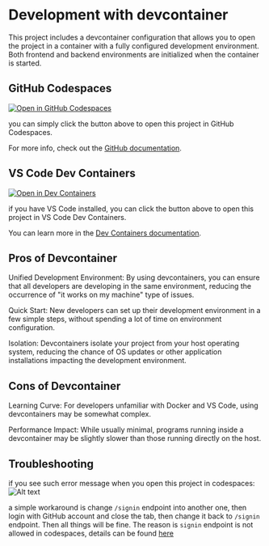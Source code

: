 # Development with devcontainer
This project includes a devcontainer configuration that allows you to open the project in a container with a fully configured development environment.
Both frontend and backend environments are initialized when the container is started.
## GitHub Codespaces
[![Open in GitHub Codespaces](https://github.com/codespaces/badge.svg)](https://codespaces.new/langgenius/dify)

you can simply click the button above to open this project in GitHub Codespaces.

For more info, check out the [GitHub documentation](https://docs.github.com/en/free-pro-team@latest/github/developing-online-with-codespaces/creating-a-codespace#creating-a-codespace).


## VS Code Dev Containers
[![Open in Dev Containers](https://img.shields.io/static/v1?label=Dev%20Containers&message=Open&color=blue&logo=visualstudiocode)](https://vscode.dev/redirect?url=vscode://ms-vscode-remote.remote-containers/cloneInVolume?url=https://github.com/langgenius/dify)

if you have VS Code installed, you can click the button above to open this project in VS Code Dev Containers.

You can learn more in the [Dev Containers documentation](https://code.visualstudio.com/docs/devcontainers/containers).


## Pros of Devcontainer
Unified Development Environment: By using devcontainers, you can ensure that all developers are developing in the same environment, reducing the occurrence of "it works on my machine" type of issues.

Quick Start: New developers can set up their development environment in a few simple steps, without spending a lot of time on environment configuration.

Isolation: Devcontainers isolate your project from your host operating system, reducing the chance of OS updates or other application installations impacting the development environment.

## Cons of Devcontainer
Learning Curve: For developers unfamiliar with Docker and VS Code, using devcontainers may be somewhat complex.

Performance Impact: While usually minimal, programs running inside a devcontainer may be slightly slower than those running directly on the host.

## Troubleshooting
if you see such error message when you open this project in codespaces:
![Alt text](troubleshooting.png)

a simple workaround is change `/signin` endpoint into another one, then login with GitHub account and close the tab, then change it back to `/signin` endpoint. Then all things will be fine.
The reason is `signin` endpoint is not allowed in codespaces, details can be found [here](https://github.com/orgs/community/discussions/5204)